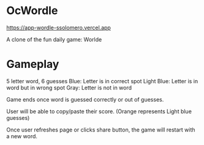 # OcWordle
https://app-wordle-ssolomero.vercel.app

A clone of the fun daily game: Worlde

# Gameplay

5 letter word, 6 guesses
Blue: Letter is in correct spot
Light Blue: Letter is in word but in wrong spot
Gray: Letter is not in word

Game ends once word is guessed correctly or out of guesses. 

User will be able to copy/paste their score. (Orange represents Light blue guesses)

Once user refreshes page or clicks share button, the game will restart with a new word. 


